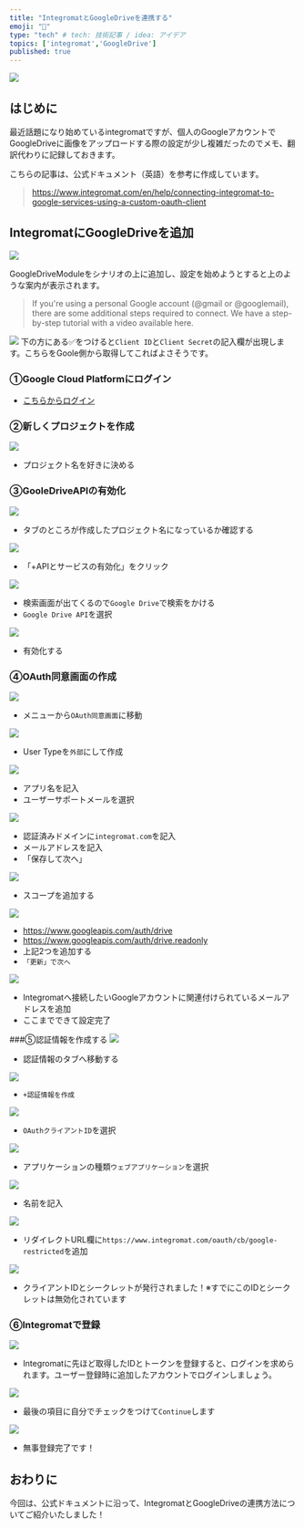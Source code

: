 ```yaml
---
title: "IntegromatとGoogleDriveを連携する"
emoji: "🤖"
type: "tech" # tech: 技術記事 / idea: アイデア
topics: ['integromat','GoogleDrive']
published: true
---
```

![](/images/b87169146a7dbe/image2.png)

## はじめに
最近話題になり始めているintegromatですが、個人のGoogleアカウントでGoogleDriveに画像をアップロードする際の設定が少し複雑だったのでメモ、翻訳代わりに記録しておきます。

こちらの記事は、公式ドキュメント（英語）を参考に作成しています。
> https://www.integromat.com/en/help/connecting-integromat-to-google-services-using-a-custom-oauth-client


## IntegromatにGoogleDriveを追加
![](/images/b87169146a7dbe/image1.png)

GoogleDriveModuleをシナリオの上に追加し、設定を始めようとすると上のような案内が表示されます。

>If you're using a personal Google account (@gmail or @googlemail), there are some additional steps required to connect. We have a step-by-step tutorial with a video available here.

![](/images/b87169146a7dbe/image3.png)
下の方にある✅をつけると`Client ID`と`Client Secret`の記入欄が出現します。こちらをGoole側から取得してこればよさそうです。

### ①Google Cloud Platformにログイン
- [こちらからログイン](https://console.developers.google.com/)

### ②新しくプロジェクトを作成
![](/images/b87169146a7dbe/image4.png)
- プロジェクト名を好きに決める

### ③GooleDriveAPIの有効化
![](/images/b87169146a7dbe/image5.png)
- タブのところが作成したプロジェクト名になっているか確認する

![](/images/b87169146a7dbe/image6.png)
- 「+APIとサービスの有効化」をクリック

![](/images/b87169146a7dbe/image7.png)
- 検索画面が出てくるので`Google Drive`で検索をかける
- `Google Drive API`を選択

![](/images/b87169146a7dbe/image8.png)
- 有効化する

### ④OAuth同意画面の作成
![](/images/b87169146a7dbe/image9.png)
- メニューから`OAuth同意画面`に移動

![](/images/b87169146a7dbe/image10.png)
- User Typeを`外部`にして作成

![](/images/b87169146a7dbe/image11.png)
- アプリ名を記入
- ユーザーサポートメールを選択

![](/images/b87169146a7dbe/image12.png)
- 認証済みドメインに`integromat.com`を記入
- メールアドレスを記入
- 「保存して次へ」

![](/images/b87169146a7dbe/image13.png)
- スコープを追加する

![](/images/b87169146a7dbe/image14.png)
- https://www.googleapis.com/auth/drive
- https://www.googleapis.com/auth/drive.readonly
- 上記2つを追加する
- `「更新」で次へ`

![](/images/b87169146a7dbe/image15.png)
- Integromatへ接続したいGoogleアカウントに関連付けられているメールアドレスを追加
- ここまでできて設定完了

###⑤認証情報を作成する
![](/images/b87169146a7dbe/image16.png)
- 認証情報のタブへ移動する


![](/images/b87169146a7dbe/image17.png)
- `+認証情報を作成`

![](/images/b87169146a7dbe/image18.png)
- `OAuthクライアントID`を選択

![](/images/b87169146a7dbe/image19.png)
- アプリケーションの種類`ウェブアプリケーション`を選択

![](/images/b87169146a7dbe/image20.png)
- 名前を記入

![](/images/b87169146a7dbe/image21.png)
- リダイレクトURL欄に`https://www.integromat.com/oauth/cb/google-restricted`を追加

![](/images/b87169146a7dbe/image22.png)
- クライアントIDとシークレットが発行されました！※すでにこのIDとシークレットは無効化されています

### ⑥Integromatで登録
![](/images/b87169146a7dbe/image23.png)
- Integromatに先ほど取得したIDとトークンを登録すると、ログインを求められます。ユーザー登録時に追加したアカウントでログインしましょう。

![](/images/b87169146a7dbe/image24.png)
- 最後の項目に自分でチェックをつけて`Continue`します

![](/images/b87169146a7dbe/image25.png)
- 無事登録完了です！

## おわりに
今回は、公式ドキュメントに沿って、IntegromatとGoogleDriveの連携方法についてご紹介いたしました！

